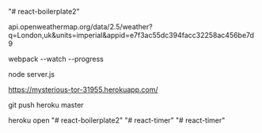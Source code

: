 "# react-boilerplate2"


api.openweathermap.org/data/2.5/weather?q=London,uk&units=imperial&appid=e7f3ac55dc394facc32258ac456be7d9

webpack --watch --progress

node server.js

https://mysterious-tor-31955.herokuapp.com/

git push heroku master

heroku open
"# react-boilerplate2" 
"# react-timer" 
"# react-timer" 
